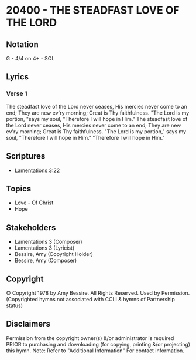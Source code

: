 # 20400 - THE STEADFAST LOVE OF THE LORD

## Notation

G - 4/4 on 4+ - SOL

## Lyrics

### Verse 1

The steadfast love of the Lord never ceases, His mercies never come to an end; They are new ev'ry morning; Great is Thy faithfulness. "The Lord is my portion, "says my soul, "Therefore I will hope in Him." The steadfast love of the Lord never ceases, His mercies never come to an end; They are new ev'ry morning; Great is Thy faithfulness. "The Lord is my portion," says my soul, "Therefore I will hope in Him." "Therefore I will hope in Him."


## Scriptures

- [Lamentations 3:22](https://www.biblegateway.com/passage/?search=Lamentations%203%3A22)

## Topics

- Love - Of Christ
- Hope

## Stakeholders

- Lamentations 3 (Composer)
- Lamentations 3 (Lyricist)
- Bessire, Amy (Copyright Holder)
- Bessire, Amy (Composer)

## Copyright

© Copyright 1978 by Amy Bessire. All Rights Reserved. Used by Permission.
(Copyrighted hymns not associated with CCLI & hymns of Partnership status)

## Disclaimers

Permission from the copyright owner(s) &/or administrator is required PRIOR to purchasing and downloading (for copying, printing &/or projecting) this hymn.
Note: Refer to "Additional Information" For contact information.

